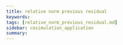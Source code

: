 ```yaml
---
title: relative norm previous residual
keywords: 
tags: [relative_norm_previous_residual.md]
sidebar: cosimulation_application
summary: 
---
```

